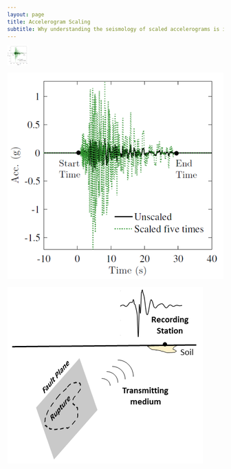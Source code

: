 ```yaml
---
layout: page
title: Accelerogram Scaling
subtitle: Why understanding the seismology of scaled accelerograms is important for Earthquake Engineering?
---
```


<img src="/Blogs/PBEE/Scaling_Desc.PNG" width="48">

![Accelerogram scaling](/Blogs/PBEE/Scaling_Desc.PNG)

![Schematic of Earthquakes](/Blogs/PBEE/Schem_Easy1.png)

